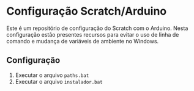 # Configuração Scratch/Arduino
Este é um repositório de configuração do Scratch com o Arduino.
Nesta configuração estão presentes recursos para evitar o uso de linha de comando e mudança de variáveis de ambiente no Windows.

## Configuração
1. Executar o arquivo `paths.bat`
2. Executar o arquivo `instalador.bat` 
